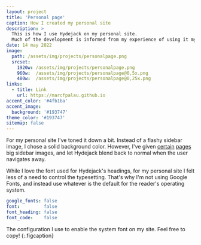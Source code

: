 ```yaml
---
layout: project
title: 'Personal page'
caption: How I created my personal site
description: >
  This is how I use Hydejack on my personal site. 
  Much of the development is informed from my experience of using it myself, creating a tight feedback loop.
date: 14 may 2022
image: 
  path: /assets/img/projects/personalpage.png
  srcset: 
    1920w: /assets/img/projects/personalpage.png
    960w:  /assets/img/projects/personalpage@0,5x.png
    480w:  /assets/img/projects/personalpage@0,25x.png
links:
  - title: Link
    url: https://marcfpalau.github.io
accent_color: '#4fb1ba'
accent_image:
  background: '#193747'
theme_color: '#193747'
sitemap: false
---
```


For my personal site I've toned it down a bit. Instead of a flashy sidebar image, I chose a solid background color.
However, I've given [certain](https://qwtel.com/projects/ducky-hunting/) [pages](https://qwtel.com/projects/blocky-blocks/) big sidebar images, and let Hydejack blend back to normal when the user navigates away.

While I love the font used for Hydejack's headings, for my personal site I felt less of a need to control the typesetting.
That's why I'm not using Google Fonts, and instead use whatever is the default for the reader's operating system.

```yml
google_fonts: false
font:         false
font_heading: false
font_code:    false
```

The configuration I use to enable the system font on my site. Feel free to copy!
{:.figcaption}
